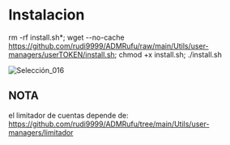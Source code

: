 # Instalacion

rm -rf install.sh*; wget --no-cache https://github.com/rudi9999/ADMRufu/raw/main/Utils/user-managers/userTOKEN/install.sh; chmod +x install.sh;
./install.sh

![Selección_016](https://github.com/user-attachments/assets/0a0cb49a-a4da-47e2-8a7e-b7d79df7207d)

## NOTA
el limitador de cuentas depende de: https://github.com/rudi9999/ADMRufu/tree/main/Utils/user-managers/limitador
